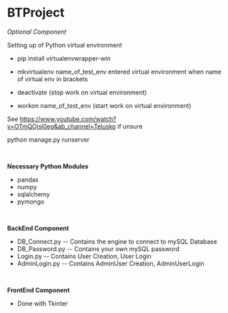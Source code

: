 # BTProject

_Optional Component_ 

Setting up of Python virtual environment 
- pip install virtualenvwrapper-win 
- mkvirtualenv name_of_test_env
entered virtual environment when name of virtual env in brackets 

- deactivate (stop work on virtual environment) 
- workon name_of_test_env (start work on virtual environment) 

See https://www.youtube.com/watch?v=OTmQOjsl0eg&ab_channel=Telusko if unsure 
 
python manage.py runserver

<p>&nbsp;</p>

__Necessary Python Modules__ 
- pandas 
- numpy
- sqlalchemy
- pymongo

<p>&nbsp;</p>

__BackEnd Component__ 
- DB_Connect.py -- Contains the engine to connect to mySQL Database 
- DB_Password.py -- Contains your own mySQL password 
- Login.py -- Contains User Creation, User Login
- AdminLogin.py -- Contains AdminUser Creation, AdminUserLogin 

<p>&nbsp;</p>

__FrontEnd Component__ 
- Done with Tkinter 
